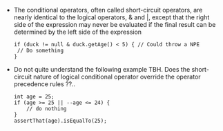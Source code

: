 * The conditional operators, often called short-circuit operators, 
are nearly identical to the logical operators, & and |, except that 
the right side of the expression may never be evaluated 
if the final result can be determined by the left side of the expression
    ```
    if (duck != null & duck.getAge() < 5) { // Could throw a NPE
     // Do something
    }
    ```
  
* Do not quite understand the following example TBH.
Does the short-circuit nature of logical conditional 
operator override the operator precedence rules ??..
  ```
  int age = 25;
  if (age >= 25 || --age <= 24) {
      // do nothing
  }
  assertThat(age).isEqualTo(25);
  ```